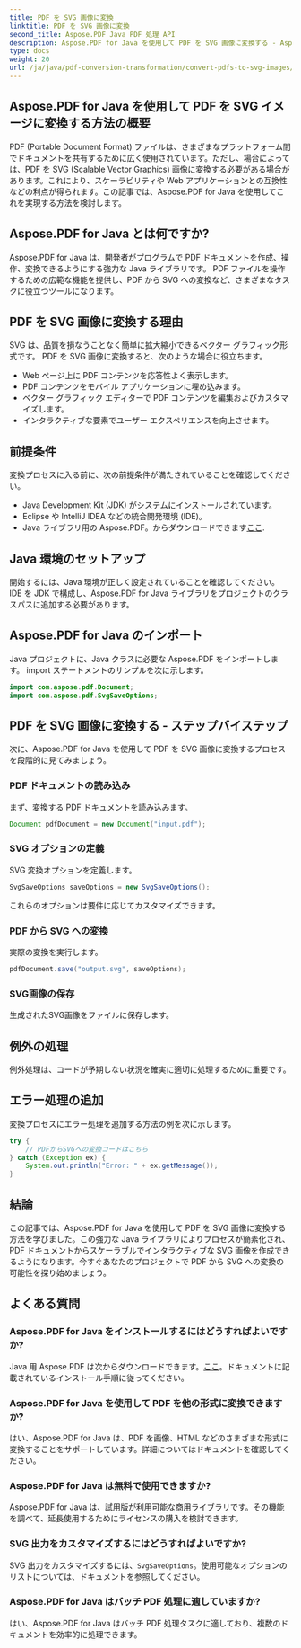 ```yaml
---
title: PDF を SVG 画像に変換
linktitle: PDF を SVG 画像に変換
second_title: Aspose.PDF Java PDF 処理 API
description: Aspose.PDF for Java を使用して PDF を SVG 画像に変換する - Aspose.PDF for Java を使用して PDF を SVG にシームレスに変換するためのステップバイステップ ガイド。
type: docs
weight: 20
url: /ja/java/pdf-conversion-transformation/convert-pdfs-to-svg-images/
---
```


## Aspose.PDF for Java を使用して PDF を SVG イメージに変換する方法の概要

PDF (Portable Document Format) ファイルは、さまざまなプラットフォーム間でドキュメントを共有するために広く使用されています。ただし、場合によっては、PDF を SVG (Scalable Vector Graphics) 画像に変換する必要がある場合があります。これにより、スケーラビリティや Web アプリケーションとの互換性などの利点が得られます。この記事では、Aspose.PDF for Java を使用してこれを実現する方法を検討します。

## Aspose.PDF for Java とは何ですか?

Aspose.PDF for Java は、開発者がプログラムで PDF ドキュメントを作成、操作、変換できるようにする強力な Java ライブラリです。 PDF ファイルを操作するための広範な機能を提供し、PDF から SVG への変換など、さまざまなタスクに役立つツールになります。

## PDF を SVG 画像に変換する理由

SVG は、品質を損なうことなく簡単に拡大縮小できるベクター グラフィック形式です。 PDF を SVG 画像に変換すると、次のような場合に役立ちます。

- Web ページ上に PDF コンテンツを応答性よく表示します。
- PDF コンテンツをモバイル アプリケーションに埋め込みます。
- ベクター グラフィック エディターで PDF コンテンツを編集およびカスタマイズします。
- インタラクティブな要素でユーザー エクスペリエンスを向上させます。

## 前提条件

変換プロセスに入る前に、次の前提条件が満たされていることを確認してください。

- Java Development Kit (JDK) がシステムにインストールされています。
- Eclipse や IntelliJ IDEA などの統合開発環境 (IDE)。
-  Java ライブラリ用の Aspose.PDF。からダウンロードできます[ここ](https://releases.aspose.com/pdf/java/).

## Java 環境のセットアップ

開始するには、Java 環境が正しく設定されていることを確認してください。 IDE を JDK で構成し、Aspose.PDF for Java ライブラリをプロジェクトのクラスパスに追加する必要があります。

## Aspose.PDF for Java のインポート

Java プロジェクトに、Java クラスに必要な Aspose.PDF をインポートします。 import ステートメントのサンプルを次に示します。

```java
import com.aspose.pdf.Document;
import com.aspose.pdf.SvgSaveOptions;
```

## PDF を SVG 画像に変換する - ステップバイステップ

次に、Aspose.PDF for Java を使用して PDF を SVG 画像に変換するプロセスを段階的に見てみましょう。

### PDF ドキュメントの読み込み

まず、変換する PDF ドキュメントを読み込みます。

```java
Document pdfDocument = new Document("input.pdf");
```

### SVG オプションの定義

SVG 変換オプションを定義します。

```java
SvgSaveOptions saveOptions = new SvgSaveOptions();
```

これらのオプションは要件に応じてカスタマイズできます。

### PDF から SVG への変換

実際の変換を実行します。

```java
pdfDocument.save("output.svg", saveOptions);
```

### SVG画像の保存

生成されたSVG画像をファイルに保存します。

## 例外の処理

例外処理は、コードが予期しない状況を確実に適切に処理するために重要です。

## エラー処理の追加

変換プロセスにエラー処理を追加する方法の例を次に示します。

```java
try {
    // PDFからSVGへの変換コードはこちら
} catch (Exception ex) {
    System.out.println("Error: " + ex.getMessage());
}
```

## 結論

この記事では、Aspose.PDF for Java を使用して PDF を SVG 画像に変換する方法を学びました。この強力な Java ライブラリによりプロセスが簡素化され、PDF ドキュメントからスケーラブルでインタラクティブな SVG 画像を作成できるようになります。今すぐあなたのプロジェクトで PDF から SVG への変換の可能性を探り始めましょう。

## よくある質問

### Aspose.PDF for Java をインストールするにはどうすればよいですか?

 Java 用 Aspose.PDF は次からダウンロードできます。[ここ](https://releases.aspose.com/pdf/java/)。ドキュメントに記載されているインストール手順に従ってください。

### Aspose.PDF for Java を使用して PDF を他の形式に変換できますか?

はい、Aspose.PDF for Java は、PDF を画像、HTML などのさまざまな形式に変換することをサポートしています。詳細についてはドキュメントを確認してください。

### Aspose.PDF for Java は無料で使用できますか?

Aspose.PDF for Java は、試用版が利用可能な商用ライブラリです。その機能を調べて、延長使用するためにライセンスの購入を検討できます。

### SVG 出力をカスタマイズするにはどうすればよいですか?

 SVG 出力をカスタマイズするには、`SvgSaveOptions`。使用可能なオプションのリストについては、ドキュメントを参照してください。

### Aspose.PDF for Java はバッチ PDF 処理に適していますか?

はい、Aspose.PDF for Java はバッチ PDF 処理タスクに適しており、複数のドキュメントを効率的に処理できます。